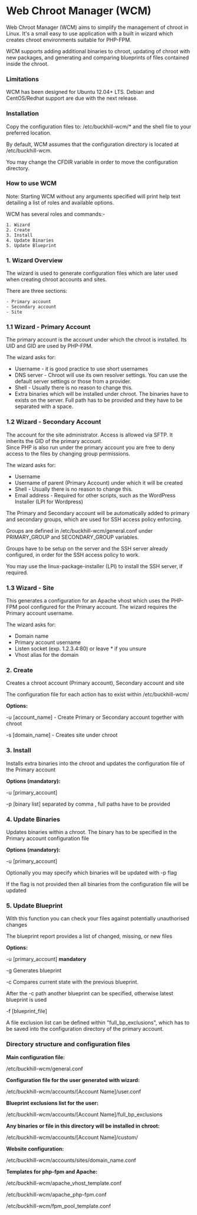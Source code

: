 Web Chroot Manager (WCM) 
==================

Web Chroot Manager (WCM) aims to simplify the management of chroot in Linux.  It's a small easy to use application with a built in wizard which creates chroot environments suitable for PHP-FPM.

WCM supports adding additional binaries to chroot, updating of chroot with new packages, and generating and comparing blueprints of files contained inside the chroot.

### Limitations

WCM has been designed for Ubuntu 12.04+ LTS.  Debian and CentOS/Redhat support are due with the next release.

### Installation

Copy the configuration files to: /etc/buckhill-wcm/* and the shell file to your preferred location.

By default, WCM assumes that the configuration directory is located at /etc/buckhill-wcm.

You may change the CFDIR variable in order to move the configuration directory.

### How to use WCM

Note: Starting WCM without any arguments specified will print help text detailing a list of roles and available options.

WCM has several roles and commands:-

	1. Wizard
	2. Create
	3. Install
	4. Update Binaries
	5. Update Blueprint

### 1. Wizard Overview

The wizard is used to generate configuration files which are later used when creating chroot accounts and sites.

There are three sections:

	- Primary account
	- Secondary account
	- Site

### 1.1 Wizard - Primary Account

The primary account is the account under which the chroot is installed. Its UID and GID are used by PHP-FPM.

The wizard asks for:

- Username - it is good practice to use short usernames
- DNS server - Chroot will use its own resolver settings. You can use the default server settings or those from a provider.
- Shell - Usually there is no reason to change this.
- Extra binaries which will be installed under chroot. The binaries have to exists on the server.  Full path has to be provided and they have to be separated with a space.

### 1.2 Wizard - Secondary Account

The account for the site administrator. Access is allowed via SFTP.  It inherits the GID of the primary account.  
Since PHP is also run under the primary account you are free to deny access to the files by changing group permissions.

The wizard asks for:

- Username
- Username of parent (Primary Account) under which it will be created
- Shell - Usually there is no reason to change this.
- Email address - Required for other scripts, such as the WordPress Installer (LPI for Wordpress)

The Primary and Secondary account will be automatically added to primary and secondary groups, which are used 
for SSH access policy enforcing. 

Groups are defined in /etc/buckhill-wcm/general.conf under PRIMARY_GROUP and SECONDARY_GROUP variables.

Groups have to be setup on the server and the SSH server already configured, in order for the SSH access policy to work. 

You may use the linux-package-installer (LPI) to install the SSH server, if required.

### 1.3 Wizard - Site

This generates a configuration for an Apache vhost which uses the PHP-FPM pool configured for the Primary account. 
The wizard requires the Primary account username.

The wizard asks for:

- Domain name
- Primary account username
- Listen socket (exp. 1.2.3.4:80) or leave * if you unsure
- Vhost alias for the domain

### 2. Create

Creates a chroot account (Primary account), Secondary account and site

The configuration file for each action has to exist within /etc/buckhill-wcm/

**Options:**

-u [account_name] - Create Primary or Secondary account together with chroot

-s [domain_name] - Creates site under chroot

### 3. Install

Installs extra binaries into the chroot and updates the configuration file of the Primary account

**Options (mandatory):**

-u [primary_account]

-p [binary list] separated by comma , full paths have to be provided

### 4. Update Binaries

Updates binaries within a chroot.  The binary has to be specified in the Primary account configuration file

**Options (mandatory):**

-u [primary_account]

Optionally you may specify which binaries will be updated with -p flag

If the flag is not provided then all binaries from the configuration file will be updated

### 5. Update Blueprint

With this function you can check your files against potentially unauthorised changes

The blueprint report provides a list of changed, missing, or new files

**Options:**

-u [primary_account] **mandatory**

-g Generates blueprint

-c Compares current state with the previous blueprint.  

After the -c path another blueprint can be specified, otherwise latest blueprint is used

-f [blueprint_file] 

A file exclusion list can be defined within "full_bp_exclusions", which has to be saved into the configuration directory of the primary account.

### Directory structure and configuration files
 
**Main configuration file:**

/etc/buckhill-wcm/general.conf

**Configuration file for the user generated with wizard:**

/etc/buckhill-wcm/accounts/[Account Name]/user.conf

**Blueprint exclusions list for the user:**

/etc/buckhill-wcm/accounts/[Account Name]/full_bp_exclusions

**Any binaries or file in this directory will be installed in chroot:**

/etc/buckhill-wcm/accounts/[Account Name]/custom/

**Website configuration:**

/etc/buckhill-wcm/accounts/sites/domain_name.conf

**Templates for php-fpm and Apache:**

/etc/buckhill-wcm/apache_vhost_template.conf

/etc/buckhill-wcm/apache_php-fpm.conf

/etc/buckhill-wcm/fpm_pool_template.conf

